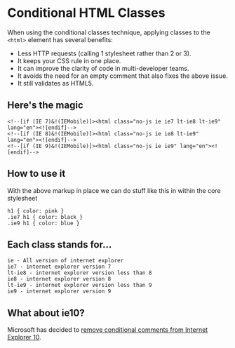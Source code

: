Conditional HTML Classes
=====================
When using the conditional classes technique, applying classes to the `<html>` element has several benefits:
* Less HTTP requests (calling 1 stylesheet rather than 2 or 3).
* It keeps your CSS rule in one place.
* It can improve the clarity of code in multi-developer teams.
* It avoids the need for an empty comment that also fixes the above issue.
* It still validates as HTML5.

## Here's the magic
```
<!--[if (IE 7)&!(IEMobile)]><html class="no-js ie ie7 lt-ie8 lt-ie9" lang="en"><![endif]-->
<!--[if (IE 8)&!(IEMobile)]><html class="no-js ie ie8 lt-ie9" lang="en"><![endif]-->
<!--[if (IE 9)&!(IEMobile)]><html class="no-js ie ie9" lang="en"><![endif]-->
```

## How to use it
With the above markup in place we can do stuff like this in within the core stylesheet
```
h1 { color: pink } 
.ie7 h1 { color: black }
.ie9 h1 { color: blue }
```

## Each class stands for...
```
ie - All version of internet explorer
ie7 - internet explorer version 7
lt-ie8 - internet explorer version less than 8
ie8 - internet explorer version 8
lt-ie9 - internet explorer version less than 9
ie9 - internet explorer version 9
```

## What about ie10?
Microsoft has decided to <a href="http://www.sitepoint.com/microsoft-drop-ie10-conditional-comments/" target="_blank">remove conditional comments from Internet Explorer 10</a>.